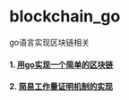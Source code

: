 # blockchain_go
go语言实现区块链相关

#### 1. [用go实现一个简单的区块链](https://github.com/dugu0808/blockchain_go/tree/master/SimpleBlockchain)

#### 2. [简易工作量证明机制的实现](https://github.com/dugu0808/blockchain_go/tree/master/Proof_of_Work)
